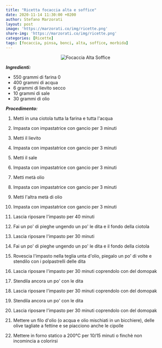 ```yaml
---
title: "Ricetta focaccia alta e soffice"
date: 2020-11-14 11:30:00 +0200
author: Stefano Marzorati
layout: post
image: 'https://marzorati.co/img/ricette.png'
share-img: 'https://marzorati.co/img/ricette.png'
categories: [Ricette]
tags: [focaccia, pinsa, bonci, alta, soffice, morbida]
---
```

<center><img src="https://marzorati.co/img/post/focaccia.png" alt="Focaccia Alta Soffice"></center>

***Ingredienti:***

- 550 grammi di farina 0
- 400 grammi di acqua
- 6 grammi di lievito secco
- 10 grammi di sale
- 30 grammi di olio

***Procedimento:***

1. Metti in una ciotola tutta la farina e tutta l'acqua
2. Impasta con impastatrice con gancio per 3 minuti


3. Metti il lievito
4. Impasta con impastatrice con gancio per 3 minuti


5. Metti il sale
6. Impasta con impastatrice con gancio per 3 minuti


7. Metti metà olio
8. Impasta con impastatrice con gancio per 3 minuti


9. Metti l'altra metà di olio
10. Impasta con impastatrice con gancio per 3 minuti


11. Lascia riposare l'impasto per 40 minuti


12. Fai un po' di pieghe ungendo un po' le dita e il fondo della ciotola
13. Lascia riposare l'impasto per 30 minuti


14. Fai un po' di pieghe ungendo un po' le dita e il fondo della ciotola


15. Rovescia l'impasto nella teglia unta d'olio, piegalo un po' di volte e stendilo con i polpastrelli delle dita
16. Lascia riposare l'impasto per 30 minuti coprendolo con del domopak


17. Stendila ancora un po' con le dita
18. Lascia riposare l'impasto per 30 minuti coprendolo con del domopak


19. Stendila ancora un po' con le dita
20. Lascia riposare l'impasto per 30 minuti coprendolo con del domopak


21. Mettere un filo d'olio (o acqua e olio mischiati in un bicchiere), delle olive tagliate a fettine e se piacciono anche le cipolle
22. Mettere in forno statico a 200°C per 10/15 minuti o finchè non incomincia a colorirsi